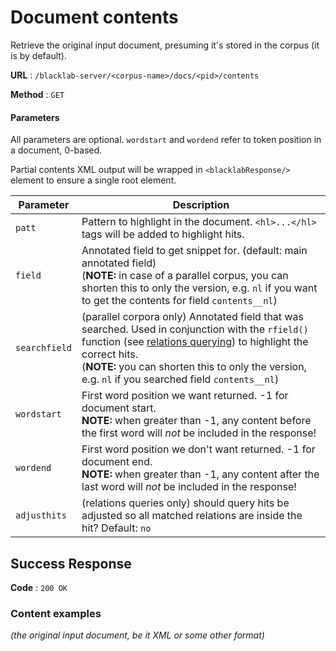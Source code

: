 # Document contents

Retrieve the original input document, presuming it's stored in the corpus (it is by default).

**URL** : `/blacklab-server/<corpus-name>/docs/<pid>/contents`

**Method** : `GET`

#### Parameters

All parameters are optional.  `wordstart` and `wordend` refer to token position in a document, 0-based.

Partial contents XML output will be wrapped in `<blacklabResponse/>` element to ensure a single root element.

| Parameter     | Description                                                                                                                                                                                                                                                                                                                |
|---------------|----------------------------------------------------------------------------------------------------------------------------------------------------------------------------------------------------------------------------------------------------------------------------------------------------------------------------|
| `patt`        | Pattern to highlight in the document. `<hl>...</hl>` tags will be added to highlight hits.                                                                                                                                                                                                                                 |
| `field`       | Annotated field to get snippet for.  (default: main annotated field)<br>(**NOTE:** in case of a parallel corpus, you can shorten this to only the version, e.g. `nl` if you want to get the contents for field `contents__nl`)                                                                                             |
| `searchfield` | (parallel corpora only) Annotated field that was searched. Used in conjunction with the `rfield()` function (see [relations querying](corpus-query-language.md#relations-querying)) to highlight the correct hits.<br>(**NOTE:** you can shorten this to only the version, e.g. `nl` if you searched field `contents__nl`) |
| `wordstart`   | First word position we want returned. -1 for document start.<br/>**NOTE:** when greater than -1, any content before the first word will _not_ be included in the response!                                                                                                                                                 |
| `wordend`     | First word position we don't want returned. -1 for document end.<br/>**NOTE:** when greater than -1, any content after the last word will _not_ be included in the response!                                                                                                                                               |
| `adjusthits`  | (relations queries only) should query hits be adjusted so all matched relations are inside the hit? Default: `no`                                                                                                                                                                                                          |


## Success Response

**Code** : `200 OK`

### Content examples

_(the original input document, be it XML or some other format)_

